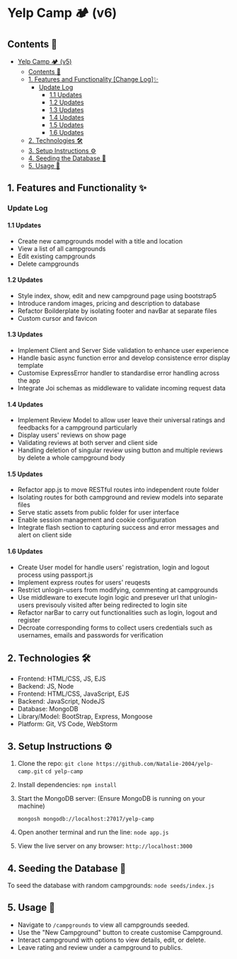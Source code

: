 # Yelp Camp 🏕️ (v6)

## Contents 🌈

- [Yelp Camp 🏕️ (v5)](#yelp-camp-️-v5)
  - [Contents 🌈](#contents-)
  - [1. Features and Functionality [Change Log]✨](#1-features-and-functionality-)
    - [Update Log](#update-log)
      - [1.1 Updates](#11-updates)
      - [1.2 Updates](#12-updates)
      - [1.3 Updates](#13-updates)
      - [1.4 Updates](#14-updates)
      - [1.5 Updates](#15-updates)
      - [1.6 Updates](#16-updates)
  - [2. Technologies 🛠️](#2-technologies-️)
  - [3. Setup Instructions ⚙️](#3-setup-instructions-️)
  - [4. Seeding the Database 🌱](#4-seeding-the-database-)
  - [5. Usage 🚀](#5-usage-)

## 1. Features and Functionality ✨

### Update Log

#### 1.1 Updates

- Create new campgrounds model with a title and location
- View a list of all campgrounds
- Edit existing campgrounds
- Delete campgrounds

#### 1.2 Updates

- Style index, show, edit and new campground page using bootstrap5
- Introduce random images, pricing and description to database
- Refactor Boilderplate by isolating footer and navBar at separate files
- Custom cursor and favicon

#### 1.3 Updates

- Implement Client and Server Side validation to enhance user experience
- Handle basic async function error and develop consistence error display template
- Customise ExpressError handler to standardise error handling across the app
- Integrate Joi schemas as middleware to validate incoming request data

#### 1.4 Updates

- Implement Review Model to allow user leave their universal ratings and feedbacks for a  campground particularly
- Display users' reviews on show page
- Validating reviews at both server and client side
- Handling deletion of singular review using button and multiple reviews by delete a whole campground body

#### 1.5 Updates

- Refactor app.js to move RESTful routes into independent route folder
- Isolating routes for both campground and review models into separate files
- Serve static assets from public folder for user interface
- Enable session management and cookie configuration
- Integrate flash section to capturing success and error messages and alert on client side

#### 1.6 Updates

- Create User model for handle users' registration, login and logout process using passport.js
- Implement express routes for users' reuqests
- Restrict unlogin-users from modifying, commenting at campgrounds
- Use middleware to execute login logic and presever url that unlogin-users previsouly visited after being redirected to login site
- Refactor narBar to carry out functionalities such as login, logout and register
- Decroate corresponding forms to collect users credentials such as usernames, emails and passwords for verification

## 2. Technologies 🛠️

- Frontend: HTML/CSS, JS, EJS
- Backend: JS, Node
- Frontend: HTML/CSS, JavaScript, EJS
- Backend: JavaScript, NodeJS
- Database: MongoDB
- Library/Model: BootStrap, Express, Mongoose
- Platform: Git, VS Code, WebStorm

## 3. Setup Instructions ⚙️

1. Clone the repo:
   `git clone https://github.com/Natalie-2004/yelp-camp.git`
   `cd yelp-camp`
2. Install dependencies:
   `npm install`
3. Start the MongoDB server: (Ensure MongoDB is running on your machine)

   `mongosh mongodb://localhost:27017/yelp-camp`
4. Open another terminal and run the line:
   `node app.js`
5. View the live server on any browser:
   `http://localhost:3000`

## 4. Seeding the Database 🌱

To seed the database with random campgrounds:
`node seeds/index.js`

## 5. Usage 🚀

- Navigate to `/campgrounds` to view all campgrounds seeded.
- Use the "New Campground" button to create customise Campground.
- Interact campground with options to view details, edit, or delete.
- Leave rating and review under a campground to publics.



